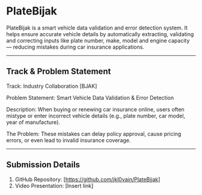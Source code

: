 # PlateBijak

PlateBijak is a smart vehicle data validation and error detection system. It helps ensure accurate vehicle details by automatically extracting, validating and correcting inputs like plate number, make, model and engine capacity — reducing mistakes during car insurance applications.

---

## Track & Problem Statement
Track: Industry Collaboration [BJAK]

Problem Statement: Smart Vehicle Data Validation & Error Detection

Description:
When buying or renewing car insurance online, users often mistype or enter incorrect vehicle details (e.g., plate number, car model, year of manufacture).

The Problem:
These mistakes can delay policy approval, cause pricing errors, or even lead to invalid insurance coverage.

---

## Submission Details

1. GitHub Repository: [https://github.com/jkl0vain/PlateBijak]
2. Video Presentation: [Insert link]